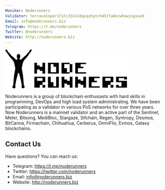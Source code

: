 ```yaml
---
Moniker: Noderunners
Validator: terravaloper17utc33x2x8qxqxhynch45lfa8ecwhawjugsuw5
Email: info@noderunners.biz
Telegram: https://t.me/noderunners
Twitter: @noderunners
Website: http://noderunners.biz
---
```


![noderunners](noderunners_logo_full_black.png)

Noderunners is a group of blockchain enthusiasts with hard skills in programming, DevOps and high load system administrating.
We have been participating as a validator in various PoS networks for over three years.
Now Noderunners is a mainnet validator and an active part of the Sentinel, Meter, Bitsong, MediBloc, Stargaze, Sifchain, Regen, Syntropy, Desmos, BitCanna, Firmachain, Chihuahua, Cerberus, OmniFlix, Evmos, Galaxy blockchains.

## Contact Us

Have questions? You can reach us:

- Telegram: https://t.me/noderunners
- Twitter: https://twitter.com/noderunners
- Email: info@noderunners.biz
- Website: http://noderunners.biz
